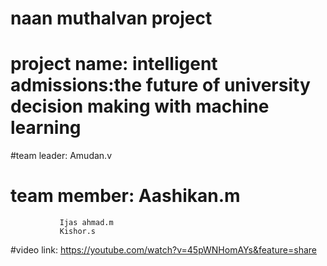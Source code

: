 # naan muthalvan project
# project name: intelligent admissions:the future of university decision making with machine learning
#team leader: Amudan.v
# team member: Aashikan.m
               Ijas ahmad.m
               Kishor.s
#video link: https://youtube.com/watch?v=45pWNHomAYs&feature=share
